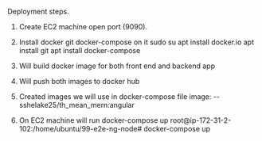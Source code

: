 
Deployment steps.

1. Create EC2 machine open port (9090).

2. Install docker git docker-compose on it
    sudo su 
    apt install docker.io
    apt install git
    apt install docker-compose

3. Will build docker image for both front end and backend app

4. Will push both images to docker hub
   
5. Created images we will use in docker-compose file
   image: --sshelake25/th_mean_mern:angular
   
6. On EC2 machine will run docker-compose up
   root@ip-172-31-2-102:/home/ubuntu/99-e2e-ng-node# docker-compose up